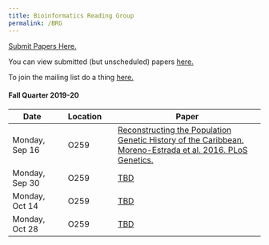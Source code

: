```yaml
---
title: Bioinformatics Reading Group
permalink: /BRG
---
```


[Submit Papers Here.](https://forms.gle/gvQ6eGXjk2GcWMNS7)

You can view submitted (but unscheduled) papers [here.](https://docs.google.com/spreadsheets/d/1VAtnKTbO98roSc1mFALO272g-jSK0TG1gDStn45HNpk/edit?usp=sharing)

To join the mailing list do a thing [here.]()

<h4>Fall Quarter 2019-20</h4>

|Date | |Location| |Paper|
|-----|-|--------|-|-----|
|Monday, Sep 16| |O259| |[Reconstructing the Population Genetic History of the Caribbean. Moreno-Estrada et al.  2016. PLoS Genetics.](https://doi.org/10.1371/journal.pgen.1003925)
|Monday, Sep 30| |O259| |[TBD]()
|Monday, Oct 14| |O259| |[TBD]()
|Monday, Oct 28| |O259| |[TBD]()

